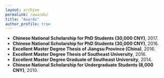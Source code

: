```yaml
---
layout: archive
permalink: /awards/
title: "Awards"
author_profile: true
---
```

* **Chinese National Scholarship for PhD Students (30,000 CNY)**, 2017.
* **Chinese National Scholarship for PhD Students (30,000 CNY)**, 2016.
* **Excellent Master Degree Thesis of Jiangsu Province (China)**, 2016.
* **Excellent Master Degree Thesis of Southeast University**, 2016.
* **Excellent Master Degree Graduate of Southeast University**, 2014.
* **Chinese National Scholarship for Undergraduate Students (8,000 CNY)**, 2010.